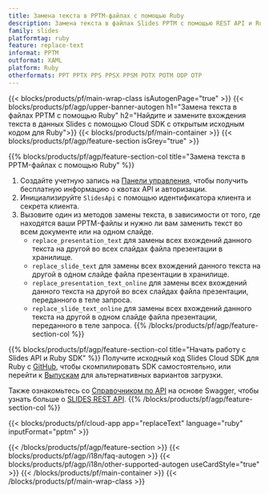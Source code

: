 ```yaml
---
title: Замена текста в PPTM-файлах c помощью Ruby
description: Замена текста в файлах Slides PPTM с помощью REST API и Ruby SDK с открытым исходным кодом
family: slides
platformtag: ruby
feature: replace-text
informat: PPTM
outformat: XAML
platform: Ruby
otherformats: PPT PPTX PPS PPSX PPSM POTX POTM ODP OTP
---
```


{{< blocks/products/pf/main-wrap-class isAutogenPage="true" >}}
{{< blocks/products/pf/agp/upper-banner-autogen h1="Замена текста в файлах PPTM с помощью Ruby" h2="Найдите и замените вхождения текста в данных Slides с помощью Cloud SDK с открытым исходным кодом для Ruby">}}
{{< blocks/products/pf/main-container >}}
{{< blocks/products/pf/agp/feature-section isGrey="true" >}}

{{% blocks/products/pf/agp/feature-section-col title="Замена текста в PPTM-файлах с помощью Ruby" %}}
1. Создайте учетную запись на <a href="https://dashboard.aspose.cloud/">Панели управления</a>, чтобы получить бесплатную информацию о квотах API и авторизации.
1. Инициализируйте ```SlidesApi``` с помощью идентификатора клиента и секрета клиента.
1. Вызовите один из методов замены текста, в зависимости от того, где находятся ваши PPTM-файлы и нужно ли вам заменить текст во всем документе или на одном слайде.
    - ```replace_presentation_text``` для замены всех вхождений данного текста на другой во всех слайдах файла презентации в хранилище.
    - ```replace_slide_text``` для замены всех вхождений данного текста на другой в одном слайде файла презентации в хранилище.
    - ```replace_presentation_text_online``` для замены всех вхождений данного текста на другой во всех слайдах файла презентации, переданного в теле запроса.
    - ```replace_slide_text_online``` для замены всех вхождений данного текста на другой в одном слайде файла презентации, переданного в теле запроса.
{{% /blocks/products/pf/agp/feature-section-col %}}

{{% blocks/products/pf/agp/feature-section-col title="Начать работу с Slides API и Ruby SDK" %}}
Получите исходный код Slides Cloud SDK для Ruby с [GitHub](https://github.com/aspose-slides-cloud/aspose-slides-cloud-ruby), чтобы скомпилировать SDK самостоятельно, или перейти к [Выпускам](https://releases.aspose.cloud/) для альтернативных вариантов загрузки.

Также ознакомьтесь со [Справочником по API](https://apireference.aspose.cloud/slides/) на основе Swagger, чтобы узнать больше о [SLIDES REST API](https://products.aspose.cloud/slides/curl/).
{{% /blocks/products/pf/agp/feature-section-col %}}

{{< blocks/products/pf/cloud-app app="replaceText" language="ruby" inputFormat="pptm" >}}

{{< /blocks/products/pf/agp/feature-section >}}
{{< blocks/products/pf/agp/i18n/faq-autogen >}}
{{< blocks/products/pf/agp/i18n/other-supported-autogen useCardStyle="true" >}}
{{< /blocks/products/pf/main-container >}}
{{< /blocks/products/pf/main-wrap-class >}}
